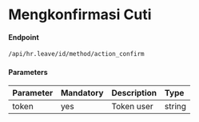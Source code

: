 # Mengkonfirmasi Cuti

#### Endpoint
```bash
/api/hr.leave/id/method/action_confirm
```

#### Parameters


| Parameter   | Mandatory | Description                          | Type         |
| :--------   | :-------- | :----------                          | :----------- |
| token       | yes       | Token user                           | string       |

